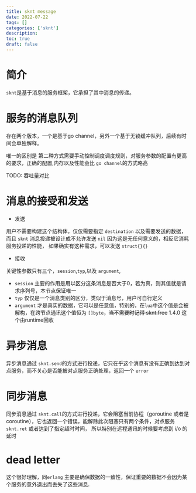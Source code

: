 ```yaml
---
title: sknt message
date: 2022-07-22
tags: []
categories: ['sknt']
description: 
toc: true
draft: false
---
```





# 简介

`sknt`是基于消息的服务框架，它承担了其中消息的传递。


# 服务的消息队列

存在两个版本，一个是基于go channel，另外一个基于无锁缓冲队列，后续有时间会单独解释。

唯一的区别是 第二种方式需要手动控制调度调度规则，对服务参数的配置有更高的要求，正确的配置,内存以及性能会比 `go channel`的方式略高

TODO: 吞吐量对比


# 消息的接受和发送

+ 发送

用户不需要构建这个结构体，仅仅需要指定 `destination` 以及需要发送的数据，而且 `sknt` 消息投递被设计成不允许发送 `nil` 因为这是无任何意义的，相反它消耗服务投递的性能，
如果确实有这种需求，可以发送 `struct{}{}`


+ 接收

关键性参数只有三个，`session`,`typ`,以及 `argument`,
- `session` 主要的作用是用以区分这条消息是否大于0，若为真，则其值就是请求序列号，本节点保证唯一
- `typ` 仅仅是一个消息类别的区分，类似于消息号，用户可自行定义
- `argument` 才是真实的数据，它可以是任意值，特别的，在`lua`中这个值是会被解构，在跨节点通讯这个值恒为 `[]byte`，~~当不需要时记得 sknt.free~~  1.4.0 这个由runtime回收



# 异步消息

异步消息通过 `sknt.send`的方式进行投递，它只在乎这个消息有没有正确到达到对点服务，而不关心是否能被对点服务正确处理，返回一个 `error`

# 同步消息

同步消息通过 `sknt.call`的方式进行投递，它会阻塞当前协程（goroutine 或者是 coroutine），它也返回一个错误，能解除此次阻塞只有两个条件，对点服务`sknt.ret` 或者达到了指定超时时间，
所以特别在远程通讯的时候要考虑到 i/o 的延时


# dead letter

这个很好理解，同`erlang` 主要是确保数据的一致性，保证重要的数据不会因为某个服务的意外退出而丢失了这些消息.